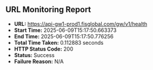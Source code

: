 ## URL Monitoring Report

- **URL:** https://api-gw1-prod1.fisglobal.com/gw/v1/health
- **Start Time:** 2025-06-09T15:17:50.663373
- **End Time:** 2025-06-09T15:17:50.776256
- **Total Time Taken:** 0.112883 seconds
- **HTTP Status Code:** 200
- **Status:** Success
- **Failure Reason:** N/A
